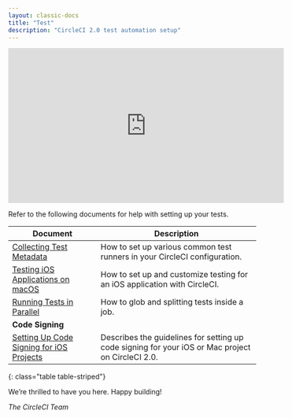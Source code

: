 ```yaml
---
layout: classic-docs
title: "Test"
description: "CircleCI 2.0 test automation setup"
---
```


<iframe width="560" height="315" src="https://www.youtube.com/embed/HB5DehCufG0" frameborder="0" allowfullscreen></iframe>

Refer to the following documents for help with setting up your tests.

Document | Description
----|----------
<a href="{{ site.baseurl }}/2.0/collect-test-data/">Collecting Test Metadata</a> | How to set up various common test runners in your CircleCI configuration.
<a href="{{ site.baseurl }}/2.0/testing-ios/">Testing iOS Applications on macOS</a> | How to set up and customize testing for an iOS application with CircleCI.
<a href="{{ site.baseurl }}/2.0/parallelism-faster-jobs/">Running Tests in Parallel</a> | How to glob and splitting tests inside a job.
**Code Signing** |
<a href="{{ site.baseurl }}/2.0/ios-codesigning/">Setting Up Code Signing for iOS Projects</a> | Describes the guidelines for setting up code signing for your iOS or Mac project on CircleCI 2.0.
{: class="table table-striped"}

We’re thrilled to have you here. Happy building!

_The CircleCI Team_
